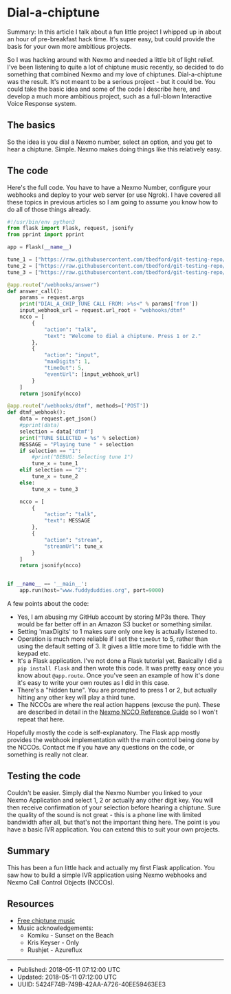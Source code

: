 # Dial-a-chiptune

Summary: In this article I talk about a fun little project I whipped
up in about an hour of pre-breakfast hack time. It's super easy, but
could provide the basis for your own more ambitious projects.

So I was hacking around with Nexmo and needed a little bit of light
relief. I've been listening to quite a lot of chiptune music recently,
so decided to do something that combined Nexmo and my love of
chiptunes. Dial-a-chiptune was the result. It's not meant to be a
serious project - but it could be. You could take the basic idea and
some of the code I describe here, and develop a much more ambitious
project, such as a full-blown Interactive Voice Response system.

## The basics

So the idea is you dial a Nexmo number, select an option, and you get
to hear a chiptune. Simple. Nexmo makes doing things like this
relatively easy. 


## The code

Here's the full code. You have to have a Nexmo Number, configure your
webhooks and deploy to your web server (or use Ngrok). I have covered
all these topics in previous articles so I am going to assume you know
how to do all of those things already.

``` python
#!/usr/bin/env python3
from flask import Flask, request, jsonify
from pprint import pprint

app = Flask(__name__)

tune_1 = ["https://raw.githubusercontent.com/tbedford/git-testing-repo/master/tunes/Komiku_Sunset_on_the_beach.mp3"]
tune_2 = ["https://raw.githubusercontent.com/tbedford/git-testing-repo/master/tunes/Rushjet1_Azureflux_Remix.mp3"]
tune_3 = ["https://raw.githubusercontent.com/tbedford/git-testing-repo/master/tunes/Kris_Keyser_Only.mp3"]

@app.route("/webhooks/answer")
def answer_call():
    params = request.args
    print("DIAL_A_CHIP_TUNE CALL FROM: >%s<" % params['from'])
    input_webhook_url = request.url_root + "webhooks/dtmf"
    ncco = [
        {
            "action": "talk",
            "text": "Welcome to dial a chiptune. Press 1 or 2."
        },
        {
            "action": "input",
            "maxDigits": 1,
            "timeOut": 5,
            "eventUrl": [input_webhook_url]
        } 
    ]
    return jsonify(ncco)

@app.route("/webhooks/dtmf", methods=['POST'])
def dtmf_webhook():
    data = request.get_json()
    #pprint(data)
    selection = data['dtmf']
    print("TUNE SELECTED = %s" % selection)
    MESSAGE = "Playing tune " + selection
    if selection == "1":
        #print("DEBUG: Selecting tune 1")
        tune_x = tune_1
    elif selection == "2":
        tune_x = tune_2
    else:
        tune_x = tune_3 

    ncco = [
        {
            "action": "talk",
            "text": MESSAGE
        },
        {
            "action": "stream",
            "streamUrl": tune_x
        }
    ]
    return jsonify(ncco)


if __name__ == '__main__':
    app.run(host="www.fuddyduddies.org", port=9000)
```

A few points about the code:

- Yes, I am abusing my GitHub account by storing MP3s there. They
  would be far better off in an Amazon S3 bucket or something similar.
- Setting 'maxDigits' to 1 makes sure only one key is actually listened to. 
- Operation is much more reliable if I set the `timeOut` to 5,
  rather than using the default setting of 3. It gives a little more
  time to fiddle with the keypad etc.
- It's a Flask application. I've not done a Flask tutorial
  yet. Basically I did a `pip install Flask` and then wrote this
  code. It was pretty easy once you know about `@app.route`. Once you've
  seen an example of how it's done it's easy to write your own routes as
  I did in this case.
- There's a "hidden tune". You are prompted to press 1 or 2, but
  actually hitting any other key will play a third tune.
- The NCCOs are where the real action happens (excuse the pun). These
  are described in detail in the [Nexmo NCCO Reference
  Guide](https://developer.nexmo.com/api/voice/ncco) so I won't repeat
  that here.

Hopefully mostly the code is self-explanatory. The Flask app mostly
provides the webhook implementation with the main control being done
by the NCCOs. Contact me if you have any questions on the code, or
something is really not clear.

## Testing the code

Couldn't be easier. Simply dial the Nexmo Number you linked to your
Nexmo Application and select 1, 2 or actually any other digit key. You
will then receive confirmation of your selection before hearing a
chiptune. Sure the quality of the sound is not great - this is a phone
line with limited bandwidth after all, but that's not the important
thing here. The point is you have a basic IVR application. You can
extend this to suit your own projects.

## Summary

This has been a fun little hack and actually my first Flask
application. You saw how to build a simple IVR application using Nexmo
webhooks and Nexmo Call Control Objects (NCCOs).

## Resources

* [Free chiptune music](http://freemusicarchive.org/genre/Chiptune/) 
* Music acknowledgements: 
  - Komiku - Sunset on the Beach
  - Kris Keyser - Only
  - Rushjet - Azureflux
  
---

* Published: 2018-05-11 07:12:00 UTC
* Updated: 2018-05-11 07:12:00 UTC
* UUID: 5424F74B-749B-42AA-A726-40EE59463EE3



